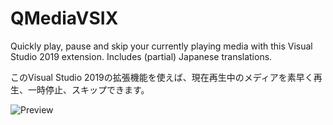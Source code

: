 
# QMediaVSIX
Quickly play, pause and skip your currently playing media with this Visual Studio 2019 extension. Includes (partial) Japanese translations.


このVisual Studio 2019の拡張機能を使えば、現在再生中のメディアを素早く再生、一時停止、スキップできます。


![Preview](https://user-images.githubusercontent.com/16698604/114695912-b5eab580-9d4e-11eb-86c3-fcd48fd1901a.png)
